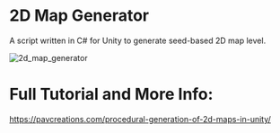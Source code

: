 # 2D Map Generator 

A script written in C# for Unity to generate seed-based 2D map level.

![2d_map_generator](https://user-images.githubusercontent.com/1814494/161391420-52bdc204-1371-41de-9e82-7676261b0e4d.png)

# Full Tutorial and More Info:
https://pavcreations.com/procedural-generation-of-2d-maps-in-unity/
